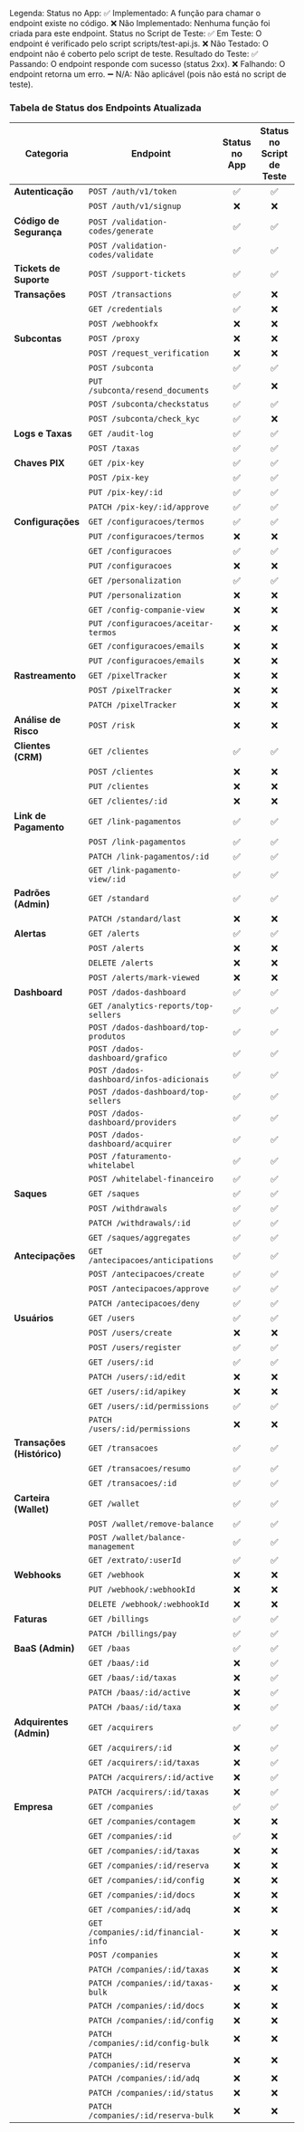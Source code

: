 Legenda:
Status no App:
✅ Implementado: A função para chamar o endpoint existe no código.
❌ Não Implementado: Nenhuma função foi criada para este endpoint.
Status no Script de Teste:
✅ Em Teste: O endpoint é verificado pelo script scripts/test-api.js.
❌ Não Testado: O endpoint não é coberto pelo script de teste.
Resultado do Teste:
✅ Passando: O endpoint responde com sucesso (status 2xx).
❌ Falhando: O endpoint retorna um erro.
➖ N/A: Não aplicável (pois não está no script de teste).

### Tabela de Status dos Endpoints Atualizada

| Categoria             | Endpoint                                 | Status no App | Status no Script de Teste | Resultado do Teste |
| --------------------- | ---------------------------------------- | :-----------: | :----------------------: | :----------------: |
| **Autenticação**      | `POST /auth/v1/token`                    |       ✅       |            ✅             |         ✅          |
|                       | `POST /auth/v1/signup`                   |       ❌       |            ❌             |         ➖          |
| **Código de Segurança** | `POST /validation-codes/generate`        |       ✅       |            ✅             |         ✅          |
|                       | `POST /validation-codes/validate`        |       ✅       |            ✅             |         ✅          |
| **Tickets de Suporte**| `POST /support-tickets`                  |       ✅       |            ✅             |         ✅          |
| **Transações**        | `POST /transactions`                     |       ✅       |            ❌             |         ➖          |
|                       | `GET /credentials`                       |       ✅       |            ❌             |         ➖          |
|                       | `POST /webhookfx`                        |       ❌       |            ❌             |         ➖          |
| **Subcontas**         | `POST /proxy`                            |       ❌       |            ❌             |         ➖          |
|                       | `POST /request_verification`             |       ❌       |            ❌             |         ➖          |
|                       | `POST /subconta`                         |       ✅       |            ✅             |         ❌          |
|                       | `PUT /subconta/resend_documents`         |       ✅       |            ❌             |         ➖          |
|                       | `POST /subconta/checkstatus`             |       ✅       |            ✅             |         ❌          |
|                       | `POST /subconta/check_kyc`               |       ✅       |            ❌             |         ➖          |
| **Logs e Taxas**      | `GET /audit-log`                         |       ✅       |            ✅             |         ✅          |
|                       | `POST /taxas`                            |       ✅       |            ✅             |         ❌          |
| **Chaves PIX**        | `GET /pix-key`                           |       ✅       |            ✅             |         ✅          |
|                       | `POST /pix-key`                          |       ✅       |            ✅             |         ✅          |
|                       | `PUT /pix-key/:id`                       |       ✅       |            ✅             |         ❌          |
|                       | `PATCH /pix-key/:id/approve`             |       ✅       |            ✅             |         ❌          |
| **Configurações**     | `GET /configuracoes/termos`              |       ✅       |            ✅             |         ❌          |
|                       | `PUT /configuracoes/termos`              |       ❌       |            ❌             |         ➖          |
|                       | `GET /configuracoes`                     |       ✅       |            ✅             |         ❌          |
|                       | `PUT /configuracoes`                     |       ❌       |            ❌             |         ➖          |
|                       | `GET /personalization`                   |       ✅       |            ✅             |         ✅          |
|                       | `PUT /personalization`                   |       ❌       |            ❌             |         ➖          |
|                       | `GET /config-companie-view`              |       ❌       |            ❌             |         ➖          |
|                       | `PUT /configuracoes/aceitar-termos`      |       ❌       |            ❌             |         ➖          |
|                       | `GET /configuracoes/emails`              |       ❌       |            ❌             |         ➖          |
|                       | `PUT /configuracoes/emails`              |       ❌       |            ❌             |         ➖          |
| **Rastreamento**      | `GET /pixelTracker`                      |       ❌       |            ❌             |         ➖          |
|                       | `POST /pixelTracker`                     |       ❌       |            ❌             |         ➖          |
|                       | `PATCH /pixelTracker`                    |       ❌       |            ❌             |         ➖          |
| **Análise de Risco**  | `POST /risk`                             |       ❌       |            ❌             |         ➖          |
| **Clientes (CRM)**    | `GET /clientes`                          |       ✅       |            ✅             |         ✅          |
|                       | `POST /clientes`                         |       ❌       |            ❌             |         ➖          |
|                       | `PUT /clientes`                          |       ❌       |            ❌             |         ➖          |
|                       | `GET /clientes/:id`                      |       ❌       |            ❌             |         ➖          |
| **Link de Pagamento** | `GET /link-pagamentos`                   |       ✅       |            ✅             |         ✅          |
|                       | `POST /link-pagamentos`                  |       ✅       |            ✅             |         ✅          |
|                       | `PATCH /link-pagamentos/:id`             |       ✅       |            ✅             |         ❌          |
|                       | `GET /link-pagamento-view/:id`           |       ✅       |            ✅             |         ❌          |
| **Padrões (Admin)**   | `GET /standard`                          |       ✅       |            ✅             |         ✅          |
|                       | `PATCH /standard/last`                   |       ❌       |            ❌             |         ➖          |
| **Alertas**           | `GET /alerts`                            |       ✅       |            ✅             |         ✅          |
|                       | `POST /alerts`                           |       ❌       |            ❌             |         ➖          |
|                       | `DELETE /alerts`                         |       ❌       |            ❌             |         ➖          |
|                       | `POST /alerts/mark-viewed`               |       ❌       |            ❌             |         ➖          |
| **Dashboard**         | `POST /dados-dashboard`                  |       ✅       |            ✅             |         ❌          |
|                       | `GET /analytics-reports/top-sellers`     |       ✅       |            ✅             |         ❌          |
|                       | `POST /dados-dashboard/top-produtos`     |       ✅       |            ✅             |         ❌          |
|                       | `POST /dados-dashboard/grafico`          |       ✅       |            ✅             |         ❌          |
|                       | `POST /dados-dashboard/infos-adicionais` |       ✅       |            ✅             |         ❌          |
|                       | `POST /dados-dashboard/top-sellers`      |       ✅       |            ✅             |         ❌          |
|                       | `POST /dados-dashboard/providers`        |       ✅       |            ✅             |         ❌          |
|                       | `POST /dados-dashboard/acquirer`         |       ✅       |            ✅             |         ❌          |
|                       | `POST /faturamento-whitelabel`           |       ✅       |            ✅             |         ❌          |
|                       | `POST /whitelabel-financeiro`            |       ✅       |            ✅             |         ✅          |
| **Saques**            | `GET /saques`                            |       ✅       |            ✅             |         ✅          |
|                       | `POST /withdrawals`                      |       ✅       |            ✅             |         ❌          |
|                       | `PATCH /withdrawals/:id`                 |       ✅       |            ✅             |         ❌          |
|                       | `GET /saques/aggregates`                 |       ✅       |            ✅             |         ✅          |
| **Antecipações**      | `GET /antecipacoes/anticipations`        |       ✅       |            ✅             |         ✅          |
|                       | `POST /antecipacoes/create`              |       ✅       |            ✅             |         ❌          |
|                       | `POST /antecipacoes/approve`             |       ✅       |            ✅             |         ❌          |
|                       | `PATCH /antecipacoes/deny`               |       ✅       |            ✅             |         ❌          |
| **Usuários**          | `GET /users`                             |       ✅       |            ✅             |         ✅          |
|                       | `POST /users/create`                     |       ❌       |            ❌             |         ➖          |
|                       | `POST /users/register`                   |       ✅       |            ✅             |         ❌          |
|                       | `GET /users/:id`                         |       ✅       |            ✅             |         ✅          |
|                       | `PATCH /users/:id/edit`                  |       ❌       |            ❌             |         ➖          |
|                       | `GET /users/:id/apikey`                  |       ❌       |            ❌             |         ➖          |
|                       | `GET /users/:id/permissions`             |       ✅       |            ✅             |         ✅          |
|                       | `PATCH /users/:id/permissions`           |       ❌       |            ❌             |         ➖          |
| **Transações (Histórico)** | `GET /transacoes`                   |       ✅       |            ✅             |         ✅          |
|                       | `GET /transacoes/resumo`                 |       ✅       |            ✅             |         ✅          |
|                       | `GET /transacoes/:id`                    |       ✅       |            ✅             |         ❌          |
| **Carteira (Wallet)** | `GET /wallet`                            |       ✅       |            ✅             |         ❌          |
|                       | `POST /wallet/remove-balance`            |       ✅       |            ✅             |         ❌          |
|                       | `POST /wallet/balance-management`        |       ✅       |            ✅             |         ❌          |
|                       | `GET /extrato/:userId`                   |       ✅       |            ✅             |         ✅          |
| **Webhooks**          | `GET /webhook`                           |       ❌       |            ❌             |         ➖          |
|                       | `PUT /webhook/:webhookId`                |       ❌       |            ❌             |         ➖          |
|                       | `DELETE /webhook/:webhookId`             |       ❌       |            ❌             |         ➖          |
| **Faturas**           | `GET /billings`                          |       ✅       |            ✅             |         ✅          |
|                       | `PATCH /billings/pay`                    |       ✅       |            ✅             |         ❌          |
| **BaaS (Admin)**      | `GET /baas`                              |       ✅       |            ✅             |         ✅          |
|                       | `GET /baas/:id`                          |       ❌       |            ✅             |         ✅          |
|                       | `GET /baas/:id/taxas`                    |       ❌       |            ✅             |         ✅          |
|                       | `PATCH /baas/:id/active`                 |       ❌       |            ✅             |         ✅          |
|                       | `PATCH /baas/:id/taxa`                   |       ❌       |            ✅             |         ❌          |
| **Adquirentes (Admin)** | `GET /acquirers`                       |       ✅       |            ✅             |         ✅          |
|                       | `GET /acquirers/:id`                     |       ❌       |            ✅             |         ✅          |
|                       | `GET /acquirers/:id/taxas`               |       ❌       |            ✅             |         ✅          |
|                       | `PATCH /acquirers/:id/active`            |       ❌       |            ✅             |         ✅          |
|                       | `PATCH /acquirers/:id/taxas`             |       ❌       |            ✅             |         ❌          |
| **Empresa**           | `GET /companies`                         |       ✅       |            ✅             |         ✅          |
|                       | `GET /companies/contagem`                |       ❌       |            ❌             |         ➖          |
|                       | `GET /companies/:id`                     |       ✅       |            ❌             |         ➖          |
|                       | `GET /companies/:id/taxas`               |       ❌       |            ❌             |         ➖          |
|                       | `GET /companies/:id/reserva`             |       ❌       |            ❌             |         ➖          |
|                       | `GET /companies/:id/config`              |       ❌       |            ❌             |         ➖          |
|                       | `GET /companies/:id/docs`                |       ❌       |            ❌             |         ➖          |
|                       | `GET /companies/:id/adq`                 |       ❌       |            ❌             |         ➖          |
|                       | `GET /companies/:id/financial-info`      |       ❌       |            ❌             |         ➖          |
|                       | `POST /companies`                        |       ❌       |            ❌             |         ➖          |
|                       | `PATCH /companies/:id/taxas`             |       ❌       |            ❌             |         ➖          |
|                       | `PATCH /companies/:id/taxas-bulk`        |       ❌       |            ❌             |         ➖          |
|                       | `PATCH /companies/:id/docs`              |       ❌       |            ❌             |         ➖          |
|                       | `PATCH /companies/:id/config`            |       ❌       |            ❌             |         ➖          |
|                       | `PATCH /companies/:id/config-bulk`       |       ❌       |            ❌             |         ➖          |
|                       | `PATCH /companies/:id/reserva`           |       ❌       |            ❌             |         ➖          |
|                       | `PATCH /companies/:id/adq`               |       ❌       |            ❌             |         ➖          |
|                       | `PATCH /companies/:id/status`            |       ❌       |            ❌             |         ➖          |
|                       | `PATCH /companies/:id/reserva-bulk`      |       ❌       |            ❌             |         ➖          | 






